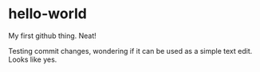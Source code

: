 # hello-world
My first github thing. Neat!

Testing commit changes, wondering if it can be used as a simple text edit.
Looks like yes.
